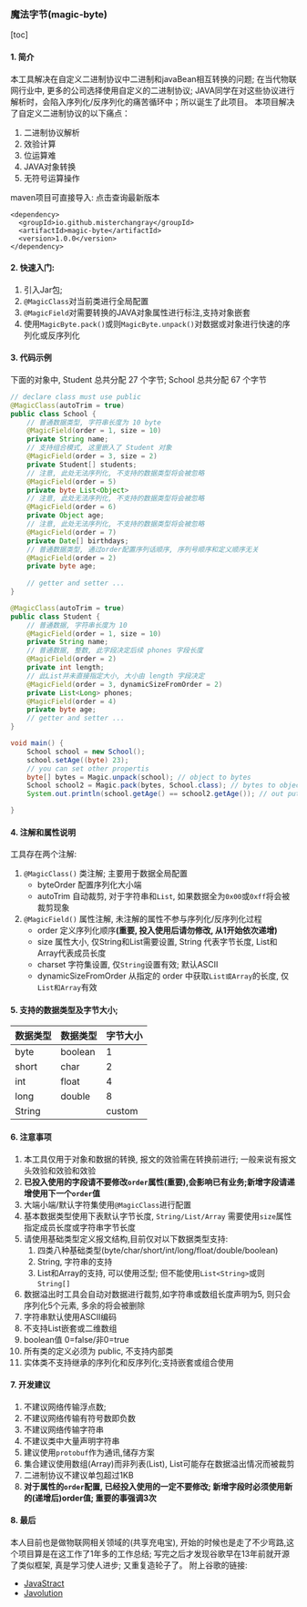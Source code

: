 ### 魔法字节(magic-byte)
[toc]

#### 1. 简介
本工具解决在自定义二进制协议中二进制和javaBean相互转换的问题;
在当代物联网行业中, 更多的公司选择使用自定义的二进制协议; JAVA同学在对这些协议进行解析时，会陷入序列化/反序列化的痛苦循环中；所以诞生了此项目。
本项目解决了自定义二进制协议的以下痛点：
1. 二进制协议解析
2. 效验计算
3. 位运算难
4. JAVA对象转换
5. 无符号运算操作

maven项目可直接导入:
点击查询最新版本
```
<dependency>
  <groupId>io.github.misterchangray</groupId>
  <artifactId>magic-byte</artifactId>
  <version>1.0.0</version>
</dependency>
```

#### 2. 快速入门:
1. 引入Jar包;
2. `@MagicClass`对当前类进行全局配置
2. `@MagicField`对需要转换的JAVA对象属性进行标注,支持对象嵌套
3. 使用`MagicByte.pack()`或则`MagicByte.unpack()`对数据或对象进行快速的序列化或反序列化

#### 3. 代码示例
下面的对象中, Student 总共分配 27 个字节; School 总共分配 67 个字节
```java
// declare class must use public
@MagicClass(autoTrim = true)
public class School {
    // 普通数据类型, 字符串长度为 10 byte 
    @MagicField(order = 1, size = 10)
    private String name;
    // 支持组合模式, 这里嵌入了 Student 对象
    @MagicField(order = 3, size = 2)
    private Student[] students;
    // 注意, 此处无法序列化, 不支持的数据类型将会被忽略
    @MagicField(order = 5)
    private byte List<Object>
    // 注意, 此处无法序列化, 不支持的数据类型将会被忽略
    @MagicField(order = 6)
    private Object age;
    // 注意, 此处无法序列化, 不支持的数据类型将会被忽略
    @MagicField(order = 7)
    private Date[] birthdays;
    // 普通数据类型, 通过order配置序列话顺序, 序列号顺序和定义顺序无关
    @MagicField(order = 2)
    private byte age;
   
    // getter and setter ...
}

@MagicClass(autoTrim = true)
public class Student {
    // 普通数据, 字符串长度为 10
    @MagicField(order = 1, size = 10)
    private String name;
    // 普通数据, 整数, 此字段决定后续 phones 字段长度
    @MagicField(order = 2)
    private int length;
    // 此List并未直接指定大小, 大小由 length 字段决定
    @MagicField(order = 3, dynamicSizeFromOrder = 2)
    private List<Long> phones;
    @MagicField(order = 4)
    private byte age;
    // getter and setter ...
}

void main() {
    School school = new School();
    school.setAge((byte) 23);
    // you can set other propertis
    byte[] bytes = Magic.unpack(school); // object to bytes
    School school2 = Magic.pack(bytes, School.class); // bytes to object
    System.out.println(school.getAge() == school2.getAge()); // out put true

}

```


#### 4. 注解和属性说明
工具存在两个注解:
1. `@MagicClass()` 类注解; 主要用于数据全局配置
	- byteOrder 配置序列化大小端
	- autoTrim 自动裁剪, 对于字符串和`List`, 如果数据全为`0x00`或`0xff`将会被裁剪现象
2. `@MagicField()` 属性注解, 未注解的属性不参与序列化/反序列化过程
	- order 定义序列化顺序<b>(重要, 投入使用后请勿修改, 从1开始依次递增)</b>
	- size 属性大小, 仅String和List需要设置, String 代表字节长度, List和Array代表成员长度
	- charset 字符集设置, 仅`String`设置有效; 默认ASCII
	- dynamicSizeFromOrder 从指定的 order 中获取`List或Array`的长度, 仅`List和Array`有效



#### 5. 支持的数据类型及字节大小;
| 数据类型 |数据类型 |字节大小|
|--------|--------|--------|
|byte|boolean|1|
|short|char|2|
|int|float|4|
|long|double|8|
|String| |custom|


#### 6. 注意事项
1. 本工具仅用于对象和数据的转换, 报文的效验需在转换前进行; 一般来说有报文头效验和效验和效验
2. <b>已投入使用的字段请不要修改`order`属性(重要),会影响已有业务;新增字段请递增使用下一个`order`值</b>
3. 大端小端/默认字符集使用`@MagicClass`进行配置
4. 基本数据类型使用下表默认字节长度, `String/List/Array` 需要使用`size`属性指定成员长度或字符串字节长度
5. 请使用基础类型定义报文结构,目前仅对以下数据类型支持:
	1. 四类八种基础类型(byte/char/short/int/long/float/double/boolean)
	2. String, 字符串的支持
	3. List和Array的支持, 可以使用泛型; 但不能使用`List<String>`或则`String[]`
6. 数据溢出时工具会自动对数据进行裁剪,如字符串或数组长度声明为5, 则只会序列化5个元素, 多余的将会被删除
7. 字符串默认使用ASCII编码
8. 不支持List嵌套或二维数组
9. boolean值 0=false/非0=true
10. 所有类的定义必须为 public, 不支持内部类
11. 实体类不支持继承的序列化和反序列化;支持嵌套或组合使用

#### 7. 开发建议

1. 不建议网络传输浮点数;
2. 不建议网络传输有符号数即负数
3. 不建议网络传输字符串
4. 不建议类中大量声明字符串
5. 建议使用`protobuf`作为通讯,储存方案
6. 集合建议使用数组(Array)而非列表(List), List可能存在数据溢出情况而被裁剪
7. 二进制协议不建议单包超过1KB
8. <b>对于属性的`order`配置, 已经投入使用的一定不要修改; 新增字段时必须使用新的(递增后)order值; 重要的事强调3次</b>

#### 8. 最后
本人目前也是做物联网相关领域的(共享充电宝), 开始的时候也是走了不少弯路,这个项目算是在这工作了1年多的工作总结;
写完之后才发现谷歌早在13年前就开源了类似框架, 真是学习使人进步; 又重复造轮子了。
附上谷歌的链接:

- [JavaStract](http://code.google.com/p/javastruct/wiki/HowToUseJavaStruct)
- [Javolution](http://javolution.org/)




